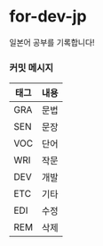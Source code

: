 # for-dev-jp

일본어 공부를 기록합니다!

### 커밋 메시지

| 태그 | 내용 |
| ---- | ---- |
| GRA  | 문법 |
| SEN  | 문장 |
| VOC  | 단어 |
| WRI  | 작문 |
| DEV  | 개발 |
| ETC  | 기타 |
| EDI  | 수정 |
| REM  | 삭제 |
